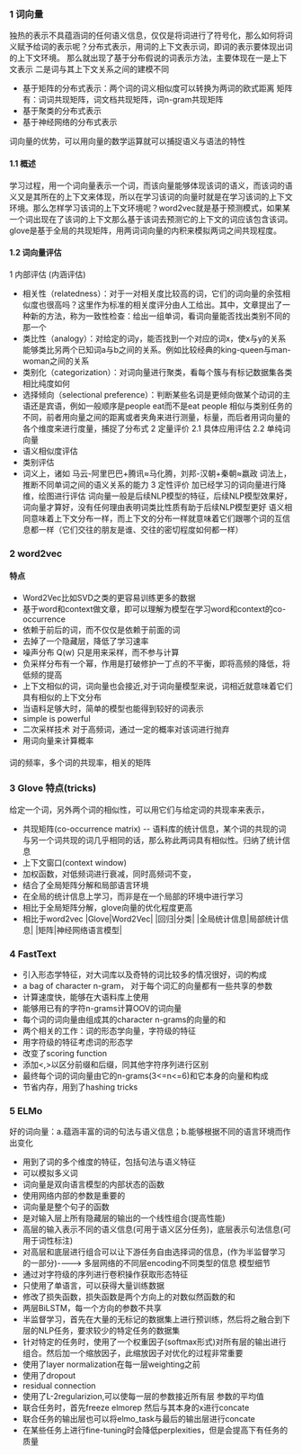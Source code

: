 ### 1 词向量
独热的表示不具蕴涵词的任何语义信息，仅仅是将词进行了符号化，那么如何将词义赋予给词的表示呢？分布式表示，用词的上下文表示词，即词的表示要体现出词的上下文环境。
那么就出现了基于分布假说的词表示方法，主要体现在一是上下文表示 二是词与其上下文关系之间的建模不同
- 基于矩阵的分布式表示：两个词的词义相似度可以转换为两词的欧式距离
  矩阵有：词词共现矩阵，词文档共现矩阵，词n-gram共现矩阵
- 基于聚类的分布式表示
- 基于神经网络的分布式表示

词向量的优势，可以用向量的数学运算就可以捕捉语义与语法的特性

#### 1.1 概述
学习过程，用一个词向量表示一个词，而该向量能够体现该词的语义，而该词的语义又是其所在的上下文来体现，所以在学习该词的向量时就是在学习该词的上下文环境。那么怎样学习该词的上下文环境呢？word2vec就是基于预测模式，如果某一个词出现在了该词的上下文那么基于该词去预测它的上下文的词应该包含该词。glove是基于全局的共现矩阵，用两词词向量的内积来模拟两词之间共现程度。

#### 1.2 词向量评估
1 内部评估 (内涵评估)
- 相关性（relatedness）：对于一对相关度比较高的词，它们的词向量的余弦相似度也很高吗？这里作为标准的相关度评分由人工给出。其中，文章提出了一种新的方法，称为一致性检查：给出一组单词，看词向量能否找出类别不同的那一个
- 类比性（analogy）：对给定的词y，能否找到一个对应的词x，使x与y的关系能够类比另两个已知词a与b之间的关系。例如比较经典的king-queen与man-woman之间的关系
- 类别化（categorization）：对词向量进行聚类，看每个簇与有标记数据集各类相比纯度如何
- 选择倾向（selectional preference）：判断某些名词是更倾向做某个动词的主语还是宾语，例如一般顺序是people eat而不是eat people
  相似与类别任务的不同，前者用向量之间的距离或者夹角来进行测量，标量，而后者用词向量的各个维度来进行度量，捕捉了分布式
2 定量评价
2.1 具体应用评估
2.2 单纯词向量
- 语义相似度评估
- 类别评估
- 
  词义上，诸如 马云-阿里巴巴+腾讯≈马化腾，刘邦-汉朝+秦朝≈嬴政
  词法上，
  推断不同单词之间的语义关系的能力
3 定性评价
加已经学习的词向量进行降维，绘图进行评估
词向量一般是后续NLP模型的特征，后续NLP模型效果好，词向量才算好，没有任何理由表明词类比性质有助于后续NLP模型更好
语义相同意味着上下文分布一样，而上下文的分布一样就意味着它们跟哪个词的互信息都一样（它们交往的朋友是谁、交往的密切程度如何都一样）

### 2 word2vec
####  特点
- Word2Vec比如SVD之类的更容易训练更多的数据
- 基于word和context做文章，即可以理解为模型在学习word和context的co-occurrence
- 依赖于前后的词，而不仅仅是依赖于前面的词
- 去掉了一个隐藏层，降低了学习速率
- 噪声分布 Q(w) 只是用来采样，而不参与计算
- 负采样分布有一个幂，作用是打破修护一丁点的不平衡，即将高频的降低，将低频的提高
- 上下文相似的词，词向量也会接近,对于词向量模型来说，词相近就意味着它们具有相似的上下文分布
- 当语料足够大时，简单的模型也能得到较好的词表示
- simple is powerful
- 二次采样技术 对于高频词，通过一定的概率对该词进行抛弃
- 用词向量来计算概率

####
词的频率，多个词的共现率，相关的矩阵

### 3 Glove 特点(tricks)
给定一个词，另外两个词的相似性，可以用它们与给定词的共现率来表示，
- 共现矩阵(co-occurrence matrix) -- 语料库的统计信息，某个词的共现的词与另一个词共现的词几乎相同的话，那么称此两词具有相似性。归纳了统计信息
- 上下文窗口(context window)
- 加权函数，对低频词进行衰减，同时高频词不变，
- 结合了全局矩阵分解和局部语言环境
- 在全局的统计信息上学习，而非是在一个局部的环境中进行学习
- 相比于全局矩阵分解，glove向量的优化程度更高
- 相比于word2vec
  |Glove|Word2Vec|
  |回归|分类|
  |全局统计信息|局部统计信息|
  |矩阵|神经网络语言模型|

### 4 FastText
- 引入形态学特征，对大词库以及奇特的词比较多的情况很好，词的构成
- a bag of character n-gram， 对于每个词汇的向量都有一些共享的参数
- 计算速度快，能够在大语料库上使用
- 能够用已有的字符n-grams计算OOV的词向量
- 每个词的词向量由组成其的character n-grams的向量的和
- 两个相关的工作：词的形态学向量，字符级的特征
- 用字符级的特征考虑词的形态学
- 改变了scoring function
- 添加<,>以区分前缀和后缀，同其他字符序列进行区别
- 最终每个词的词向量由它的n-grams(3<=n<=6)和它本身的向量和构成
- 节省内存，用到了hashing tricks


### 5 ELMo
好的词向量：a.蕴涵丰富的词的句法与语义信息；b.能够根据不同的语言环境而作出变化
- 用到了词的多个维度的特征，包括句法与语义特征
- 可以模拟多义词
- 词向量是双向语言模型的内部状态的函数
- 使用网络内部的参数是重要的
- 词向量是整个句子的函数
- 是对输入层上所有隐藏层的输出的一个线性组合(提高性能)
- 高层的输入表示不同的语义信息(可用于语义区分任务)，底层表示句法信息(可用于词性标注)
- 对高层和底层进行组合可以让下游任务自由选择词的信息，(作为半监督学习的一部分)----> 多层网络的不同层encoding不同类型的信息
模型细节
- 通过对字符级的序列进行卷积操作获取形态特征
- 只使用了单语言，可以获得大量训练数据
- 修改了损失函数，损失函数是两个方向上的对数似然函数的和
- 两层BiLSTM，每一个方向的参数不共享
- 半监督学习，首先在大量的无标记的数据集上进行预训练，然后将之融合到下层的NLP任务，要求较少的特定任务的数据集
- 针对特定的任务时，使用了一个权重因子(softmax形式)对所有层的输出进行组合。然后加一个缩放因子，此缩放因子对优化的过程非常重要
- 使用了layer normalization在每一层weighting之前
- 使用了dropout
- residual connection
- 使用了L-2regularizion,可以使每一层的参数接近所有层 参数的平均值
- 联合任务时，首先freeze elmorep 然后与其本身的x进行concate
- 联合任务的输出层也可以将elmo_task与最后的输出层进行concate
- 在某些任务上进行fine-tuning时会降低perplexities，但是会提高下有任务的质量


